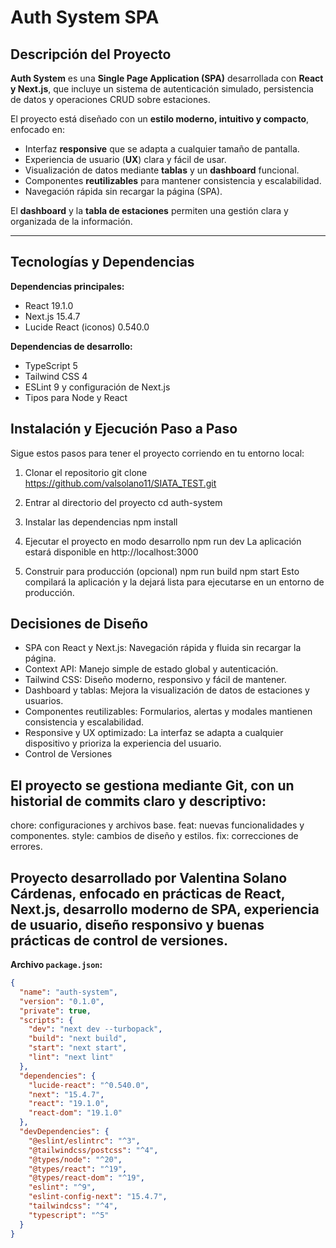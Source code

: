 # Auth System SPA

## Descripción del Proyecto
**Auth System** es una **Single Page Application (SPA)** desarrollada con **React y Next.js**, que incluye un sistema de autenticación simulado, persistencia de datos y operaciones CRUD sobre estaciones.  

El proyecto está diseñado con un **estilo moderno, intuitivo y compacto**, enfocado en:

- Interfaz **responsive** que se adapta a cualquier tamaño de pantalla.
- Experiencia de usuario (**UX**) clara y fácil de usar.
- Visualización de datos mediante **tablas** y un **dashboard** funcional.
- Componentes **reutilizables** para mantener consistencia y escalabilidad.
- Navegación rápida sin recargar la página (SPA).

El **dashboard** y la **tabla de estaciones** permiten una gestión clara y organizada de la información.

---

## Tecnologías y Dependencias

**Dependencias principales:**
- React 19.1.0
- Next.js 15.4.7
- Lucide React (iconos) 0.540.0

**Dependencias de desarrollo:**
- TypeScript 5
- Tailwind CSS 4
- ESLint 9 y configuración de Next.js
- Tipos para Node y React

## Instalación y Ejecución Paso a Paso
Sigue estos pasos para tener el proyecto corriendo en tu entorno local:

1. Clonar el repositorio
git clone https://github.com/valsolano11/SIATA_TEST.git

2. Entrar al directorio del proyecto
cd auth-system

3. Instalar las dependencias
npm install

4. Ejecutar el proyecto en modo desarrollo
npm run dev
La aplicación estará disponible en http://localhost:3000

5. Construir para producción (opcional)
npm run build
npm start
Esto compilará la aplicación y la dejará lista para ejecutarse en un entorno de producción.

## Decisiones de Diseño
- SPA con React y Next.js: Navegación rápida y fluida sin recargar la página.
- Context API: Manejo simple de estado global y autenticación.
- Tailwind CSS: Diseño moderno, responsivo y fácil de mantener.
- Dashboard y tablas: Mejora la visualización de datos de estaciones y usuarios.
- Componentes reutilizables: Formularios, alertas y modales mantienen consistencia y escalabilidad.
- Responsive y UX optimizado: La interfaz se adapta a cualquier dispositivo y prioriza la experiencia del usuario.
- Control de Versiones

## El proyecto se gestiona mediante Git, con un historial de commits claro y descriptivo:

chore: configuraciones y archivos base.
feat: nuevas funcionalidades y componentes.
style: cambios de diseño y estilos.
fix: correcciones de errores.

## Proyecto desarrollado por Valentina Solano Cárdenas, enfocado en prácticas de React, Next.js, desarrollo moderno de SPA, experiencia de usuario, diseño responsivo y buenas prácticas de control de versiones.

**Archivo `package.json`:**
```json
{
  "name": "auth-system",
  "version": "0.1.0",
  "private": true,
  "scripts": {
    "dev": "next dev --turbopack",
    "build": "next build",
    "start": "next start",
    "lint": "next lint"
  },
  "dependencies": {
    "lucide-react": "^0.540.0",
    "next": "15.4.7",
    "react": "19.1.0",
    "react-dom": "19.1.0"
  },
  "devDependencies": {
    "@eslint/eslintrc": "^3",
    "@tailwindcss/postcss": "^4",
    "@types/node": "^20",
    "@types/react": "^19",
    "@types/react-dom": "^19",
    "eslint": "^9",
    "eslint-config-next": "15.4.7",
    "tailwindcss": "^4",
    "typescript": "^5"
  }
}


